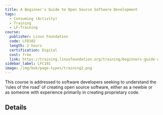 ```yaml
---
title: A Beginner's Guide to Open Source Software Development
tags: 
  - Consuming (Activity)
  - Training
  - LF-Training
course:
  publisher: Linux Foundation
  code: LFD102
  length: 2 hours
  certification: Digital
  cost: free
  link: https://training.linuxfoundation.org/training/beginners-guide-open-source-software-development/
sidebar_label: LFC191
image: /img/bok/page-types/training2.png
---
```


This course is addressed to software developers seeking to understand the ‘rules of the road’ of creating open source software, either as a newbie or as someone with experience primarily in creating proprietary code.

## Details

<CourseDetails course={frontMatter.course}/>
